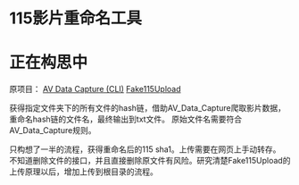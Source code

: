 # 115影片重命名工具
# 正在构思中

原项目：
<a title="AV Data Capture (CLI)" target="_blank" href="https://github.com/yoshiko2/AV_Data_Capture">AV Data Capture (CLI)</a>
<a title="Fake115Upload" target="_blank" href="https://github.com/T3rry7f/Fake115Upload">Fake115Upload</a>

获得指定文件夹下的所有文件的hash链，借助AV_Data_Capture爬取影片数据，重命名hash链的文件名，最终输出到txt文件。
原始文件名需要符合AV_Data_Capture规则。

只构想了一半的流程，获得重命名后的115 sha1。上传需要在网页上手动转存。
不知道删除文件的接口，并且直接删除原文件有风险。研究清楚Fake115Upload的上传原理以后，增加上传到根目录的流程。
